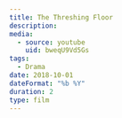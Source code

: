 ```yaml
---
title: The Threshing Floor
description:
media:
  - source: youtube
    uid: bweqU9Vd5Gs
tags:
  - Drama
date: 2018-10-01
dateFormat: "%b %Y"
duration: 2
type: film
---
```

